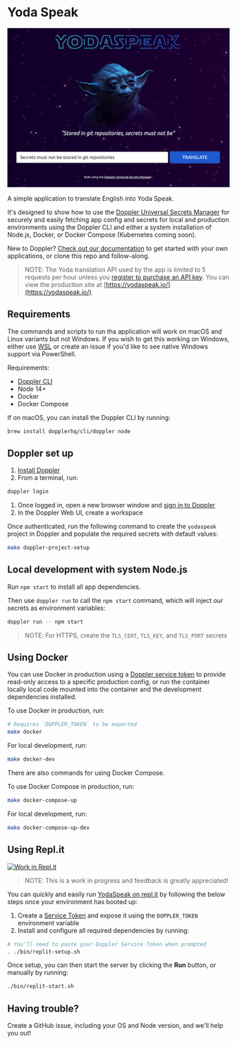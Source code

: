 # Yoda Speak

[![](./src/public/img/screenshot.jpg)](https://yodaspeak.io/)

A simple application to translate English into Yoda Speak.

It's designed to show how to use the [Doppler Universal Secrets Manager](https://doppler.com/) for securely and easily fetching app config and secrets for local and production environments using the Doppler CLI and either a system installation of Node.js, Docker, or Docker Compose (Kubernetes coming soon).

New to Doppler? [Check out our documentation](https://docs.doppler.com/docs) to get started with your own applications, or clone this repo and follow-along.

> NOTE: The Yoda translation API used by the app is limited to 5 requests per hour unless you [register to purchase an API key](https://funtranslations.com/register). You can view the production site at [https://yodaspeak.io/](https://yodaspeak.io/)

## Requirements

The commands and scripts to run tha application will work on macOS and Linux variants but not Windows. If you wish to get this working on Windows, either use [WSL](https://docs.microsoft.com/en-us/windows/wsl/install-win10) or create an issue if you'd like to see native Windows support via PowerShell.

Requirements:

- [Doppler CLI](https://docs.doppler.com/docs/enclave-installation)
- Node 14+
- Docker
- Docker Compose

If on macOS, you can install the Doppler CLI by running:

```sh
brew install dopplerhq/cli/doppler node
```

## Doppler set up

1. [Install Doppler](https://docs.doppler.com/docs/enclave-installation)
1. From a terminal, run:

```sh
doppler login
```

1. Once logged in, open a new browser window and [sign in to Doppler](https://dashboard.doppler.com/)
1. In the Doppler Web UI, create a workspace

Once authenticated, run the following command to create the `yodaspeak` project in Doppler and populate the required secrets with default values:

```sh
make doppler-project-setup
```

## Local development with system Node.js

Run `npm start` to install all app dependencies.

Then use `doppler run` to call the `npm start` command, which will inject our secrets as environment variables:

```sh
doppler run -- npm start
```

> NOTE: For HTTPS, create the `TLS_CERT`, `TLS_KEY`, and `TLS_PORT` secrets

## Using Docker

You can use Docker in production using a [Doppler service token](https://docs.doppler.com/docs/enclave-service-tokens) to provide read-only access to a specific production config, or run the container locally local code mounted into the container and the development dependencies installed.

To use Docker in production, run:

```sh
# Requires `DOPPLER_TOKEN` to be exported
make docker
```

For local development, run:

```sh
make docker-dev
```

There are also commands for using Docker Compose.

To use Docker Compose in production, run:

```sh
make docker-compose-up
```

For local development, run:

```sh
make docker-compose-up-dev
```

## Using Repl.it

[![Work in Repl.it](https://classroom.github.com/assets/work-in-replit-14baed9a392b3a25080506f3b7b6d57f295ec2978f6f33ec97e36a161684cbe9.svg)](https://repl.it/github/dopplerhq/yodaspeak)

> NOTE: This is a work in progress and feedback is greatly appreciated!

You can quickly and easily run [YodaSpeak on repl.it](https://repl.it/github/dopplerhq/yodaspeak) by following the below steps once your environment has booted up:

1. Create a [Service Token](https://docs.doppler.com/docs/enclave-service-tokens) and expose it using the `DOPPLER_TOKEN` environment variable
1. Install and configure all required dependencies by running:

```sh
# You'll need to paste your Doppler Service Token when prompted
. ./bin/replit-setup.sh
```

Once setup, you can then start the server by clicking the **Run** button, or manually by running:

```sh
./bin/replit-start.sh
```

## Having trouble?

Create a GitHub issue, including your OS and Node version, and we'll help you out!
